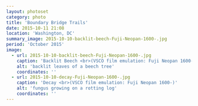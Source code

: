 ```yaml
---
layout: photoset
category: photo
title: 'Boundary Bridge Trails'
date: 2015-10-11 21:08
location: 'Washington, DC'
summary_image: 2015-10-10-backlit-beech-Fuji-Neopan-1600-.jpg
period: 'October 2015'
image:
  - url: 2015-10-10-backlit-beech-Fuji-Neopan-1600-.jpg
    caption: 'Backlit Beech <br>(VSCO film emulation: Fuji Neopan 1600-)'
    alt: 'backlit leaves of a beech tree'
    coordinates: ''
  - url: 2015-10-10-decay-Fuji-Neopan-1600-.jpg
    caption: 'Decay <br>(VSCO film emulation: Fuji Neopan 1600-)'
    alt: 'fungus growing on a rotting log'
    coordinates: ''
---
```

